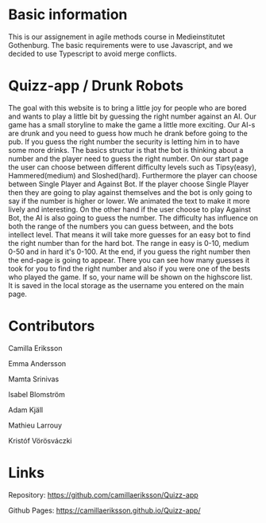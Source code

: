 
# Basic information
This is our assignement in agile methods course in Medieinstitutet Gothenburg. The basic requirements were to use Javascript, and we decided to use Typescript to avoid merge conflicts.

# Quizz-app / Drunk Robots 
The goal with this website is to bring a little joy for people who are bored and wants to play a little bit by guessing the right number against an AI. Our game has a small storyline to make the game a little more exciting. Our AI-s are drunk and you need to guess how much he drank before going to the pub. If you guess the right number the security is letting him in to have some more drinks. The basics structur is that the bot is thinking about a number and the player need to guess the right number. On our start page the user can choose between different difficulty levels such as Tipsy(easy), Hammered(medium) and Sloshed(hard). Furthermore the player can choose between Single Player and Against Bot. If the player choose Single Player then they are going to play against themselves and the bot is only going to say if the number is higher or lower. We animated the text to make it more lively and interesting. On the other hand if the user choose to play Against Bot, the AI is also going to guess the number. The difficulty has influence on both the range of the numbers you can guess between, and the bots intellect level. That means it will take more guesses for an easy bot to find the right number than for the hard bot. The range in easy is 0-10, medium 0-50 and in hard it's 0-100. At the end, if you guess the right number then the end-page is going to appear. There you can see how many guesses it took for you to find the right number and also if you were one of the bests who played the game. If so, your name will be shown on the highscore list. It is saved in the local storage as the username you entered on the main page.

# Contributors


Camilla Eriksson 

Emma Andersson 

Mamta Srinivas 

Isabel Blomström 

Adam Kjäll 

Mathieu Larrouy 

Kristóf Vörösváczki 

# Links

Repository: https://github.com/camillaeriksson/Quizz-app

Github Pages: https://camillaeriksson.github.io/Quizz-app/